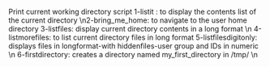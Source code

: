 Print current working directory script
1-listit : to display the contents list of the current directory
\n2-bring_me_home: to navigate to the user home directory
3-listfiles: display current directory contents in a long format \n
4-listmorefiles: to list current directory files in long format
5-listfilesdigitonly: displays files in longformat-with hiddenfiles-user group and IDs in numeric \n
6-firstdirectory: creates a directory named my_first_directory in /tmp/ \n
